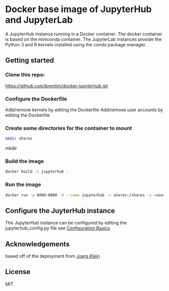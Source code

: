 # Docker base image of JupyterHub and JupyterLab

A JupyterHub instance running in a Docker container. The 
docker container is based on the miniconda container. The JupyterLab
instances provide the Python 3 and R kernels installed using the 
conda package manager.

## Getting started

### Clone this repo: 
https://github.com/brentjm/docker-jupyterhub.git

### Configure the Dockerfile
Add/remove kernels by editing the Dockerfile
Add/remove user accounts by editing the Dockerfile

### Create some directories for the container to mount

```bash
mkdir shares
```
mkdir <username> 

### Build the image

```bash
docker build -t juypterhub .
```

### Run the image

```bash
docker run -p 8000:8000 -d --name jupyterhub -v shares:/shares -v <username>:/home/<username>/notebooks jupyterhub
```

## Configure the JuyterHub instance
The JupyterHub instance can be configured by editing the jupyterhub_config.py file
see [Configuration Basics](https://jupyterhub.readthedocs.io/en/stable/getting-started/config-basics.html)

## Acknowledgements
based off of the deployment from [Joerg Klein](https://github.com/joergklein/docker-jupyterhub)

## License
MIT

